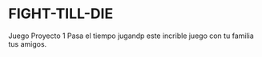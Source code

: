 # FIGHT-TILL-DIE
Juego Proyecto 1
Pasa el tiempo jugandp este incrible juego con tu familia tus amigos.

